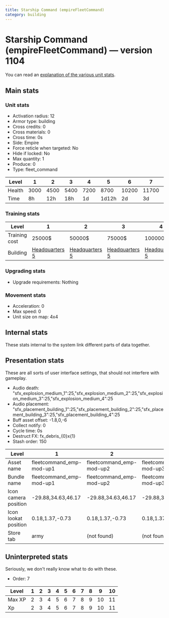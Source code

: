 ```yaml
---
title: Starship Command (empireFleetCommand)
category: building
---
```


# Starship Command (empireFleetCommand) — version 1104

You can read an [explanation  of the various unit stats](unitexplained.md).

## Main stats

### Unit stats

  * Activation radius: 12
  * Armor type: building
  * Cross credits: 0
  * Cross materials: 0
  * Cross time: 0s
  * Side: Empire
  * Force reticle when targeted: No
  * Hide if locked: No
  * Max quantity: 1
  * Produce: 0
  * Type: fleet_command

|Level |1   |2   |3   |4   |5    |6    |7    |8    |9    |10   |
|------|----|----|----|----|-----|-----|-----|-----|-----|-----|
|Health|3000|4500|5400|7200|8700 |10200|11700|13200|14700|16200|
|Time  |8h  |12h |18h |1d  |1d12h|2d   |3d   |4d   |1w   |1w5d |


### Training stats

|Level        |1                              |2                              |3                              |4                              |5                              |6                              |7                              |8                              |9                              |10                              |
|-------------|-------------------------------|-------------------------------|-------------------------------|-------------------------------|-------------------------------|-------------------------------|-------------------------------|-------------------------------|-------------------------------|--------------------------------|
|Training cost|25000$                         |50000$                         |75000$                         |100000$                        |150000$                        |250000$                        |350000$                        |750000$                        |3000000$                       |5000000$                        |
|Building     |[Headquarters 5](empireHQ.html)|[Headquarters 5](empireHQ.html)|[Headquarters 5](empireHQ.html)|[Headquarters 5](empireHQ.html)|[Headquarters 5](empireHQ.html)|[Headquarters 6](empireHQ.html)|[Headquarters 7](empireHQ.html)|[Headquarters 8](empireHQ.html)|[Headquarters 9](empireHQ.html)|[Headquarters 10](empireHQ.html)|


### Upgrading stats

  * Upgrade requirements: Nothing

### Movement stats

  * Acceleration: 0
  * Max speed: 0
  * Unit size on map: 4x4

## Internal stats

These stats internal to the system link different parts of data together.


## Presentation stats

These are all sorts of user interface settings, that should not interfere with gameplay.

  * Audio death: "sfx_explosion_medium_1":25,"sfx_explosion_medium_2":25,"sfx_explosion_medium_3":25,"sfx_explosion_medium_4":25
  * Audio placement: "sfx_placement_building_1":25,"sfx_placement_building_2":25,"sfx_placement_building_3":25,"sfx_placement_building_4":25
  * Buff asset offset: -1.8,0,-6
  * Collect notify: 0
  * Cycle time: 0s
  * Destruct FX: fx_debris_{0}x{1}
  * Stash order: 150

|Level               |1                       |2                       |3                       |4                       |5                       |6                       |7-10                    |
|--------------------|------------------------|------------------------|------------------------|------------------------|------------------------|------------------------|------------------------|
|Asset name          |fleetcommand_emp-mod-up1|fleetcommand_emp-mod-up2|fleetcommand_emp-mod-up3|fleetcommand_emp-mod-up4|fleetcommand_emp-mod-up5|fleetcommand_emp-mod-up6|fleetcommand_emp-mod-up7|
|Bundle name         |fleetcommand_emp-mod-up1|fleetcommand_emp-mod-up2|fleetcommand_emp-mod-up3|fleetcommand_emp-mod-up4|fleetcommand_emp-mod-up5|fleetcommand_emp-mod-up6|fleetcommand_emp-mod-up7|
|Icon camera position|-29.88,34.63,46.17      |-29.88,34.63,46.17      |-29.88,34.63,46.17      |-29.88,34.63,46.17      |-29.88,34.63,46.17      |-29.88,34.63,46.17      |-34.19,39.5,53.65       |
|Icon lookat position|0.18,1.37,-0.73         |0.18,1.37,-0.73         |0.18,1.37,-0.73         |0.18,1.37,-0.73         |0.18,1.37,-0.73         |0.18,1.37,-0.73         |0.41,1.24,-0.43         |
|Store tab           |army                    |(not found)             |(not found)             |(not found)             |(not found)             |(not found)             |(not found)             |


## Uninterpreted stats

Seriously, we don't really know what to do with these.

  * Order: 7

|Level |1|2|3|4|5|6|7|8|9 |10|
|------|-|-|-|-|-|-|-|-|--|--|
|Max XP|2|3|4|5|6|7|8|9|10|11|
|Xp    |2|3|4|5|6|7|8|9|10|11|


